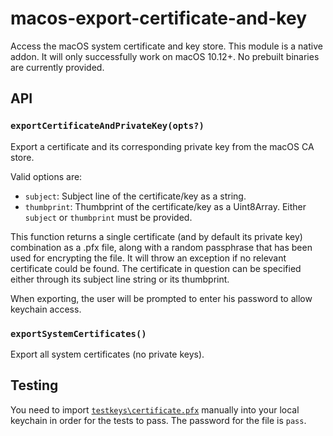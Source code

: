 # macos-export-certificate-and-key

Access the macOS system certificate and key store.
This module is a native addon. It will only successfully work on macOS 10.12+. No prebuilt binaries are currently provided.

## API

### `exportCertificateAndPrivateKey(opts?)`

Export a certificate and its corresponding private key from the macOS CA store.

Valid options are:

- `subject`: Subject line of the certificate/key as a string.
- `thumbprint`: Thumbprint of the certificate/key as a Uint8Array.
  Either `subject` or `thumbprint` must be provided.

This function returns a single certificate (and by default its private key)
combination as a .pfx file, along with a random passphrase that has been
used for encrypting the file.
It will throw an exception if no relevant certificate could be found.
The certificate in question can be specified either through its subject line
string or its thumbprint.

When exporting, the user will be prompted to enter his password to allow keychain access.

### `exportSystemCertificates()`

Export all system certificates (no private keys).

## Testing
You need to import [`testkeys\certificate.pfx`](./testkeys/certificate.pfx) manually into your local keychain in order for the tests to pass. The password for the file is `pass`.
